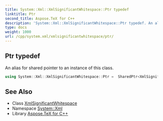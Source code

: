 ```yaml
---
title: System::Xml::XmlSignificantWhitespace::Ptr typedef
linktitle: Ptr
second_title: Aspose.TeX for C++
description: 'System::Xml::XmlSignificantWhitespace::Ptr typedef. An alias for shared pointer to an instance of this class in C++.'
type: docs
weight: 1000
url: /cpp/system.xml/xmlsignificantwhitespace/ptr/
---
```

## Ptr typedef


An alias for shared pointer to an instance of this class.

```cpp
using System::Xml::XmlSignificantWhitespace::Ptr =  SharedPtr<XmlSignificantWhitespace>
```

## See Also

* Class [XmlSignificantWhitespace](../)
* Namespace [System::Xml](../../)
* Library [Aspose.TeX for C++](../../../)
